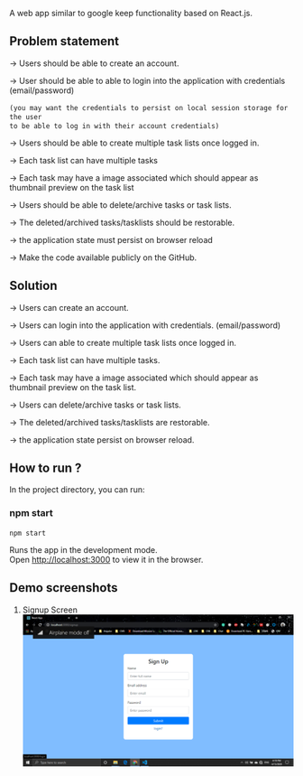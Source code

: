 A web app similar to google keep functionality based on React.js.
## Problem statement 
-> Users should be able to create an account.

-> User should be able to able to login into the application with credentials (email/password)

    (you may want the credentials to persist on local session storage for the user
    to be able to log in with their account credentials)
    
-> Users should be able to create multiple task lists once logged in.

-> Each task list can have multiple tasks

-> Each task may have a image associated which should appear as thumbnail preview on the task list

-> Users should be able to delete/archive tasks or task lists.

-> The deleted/archived tasks/tasklists should be restorable.

-> the application state must persist on browser reload

-> Make the code available publicly on the GitHub.

## Solution
-> Users can create an account.

-> Users can login into the application with credentials. (email/password)

-> Users can able to create multiple task lists once logged in.

-> Each task list can have multiple tasks.

-> Each task may have a image associated which should appear as thumbnail preview on the task list.

-> Users can delete/archive tasks or task lists.

-> The deleted/archived tasks/tasklists are restorable.

-> the application state persist on browser reload.

## How to run ?

In the project directory, you can run:

### npm start 
    npm start 

Runs the app in the development mode.<br />
Open [http://localhost:3000](http://localhost:3000) to view it in the browser.

## Demo screenshots

1. Signup Screen
   ![Alt text](./screenshots/signup.png)
